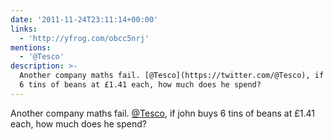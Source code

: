 ```yaml
---
date: '2011-11-24T23:11:14+00:00'
links:
  - 'http://yfrog.com/obcc5nrj'
mentions:
  - '@Tesco'
description: >-
  Another company maths fail. [@Tesco](https://twitter.com/@Tesco), if john buys
  6 tins of beans at £1.41 each, how much does he spend?
---
```

Another company maths fail. [@Tesco](https://twitter.com/@Tesco), if john buys 6 tins of beans at £1.41 each, how much does he spend? 
